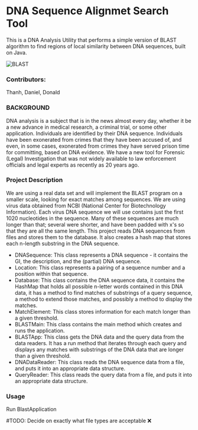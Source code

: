 # DNA Sequence Alignmet Search Tool

This is a DNA Analysis Utility that performs a simple version of BLAST algorithm to find regions of local similarity between DNA sequences, built on Java.  

![BLAST](https://user-images.githubusercontent.com/75138396/191390339-b5be3ad4-1a0f-47dc-a17d-7a5aab4b3f07.png)

### Contributors:
Thanh, Daniel, Donald  

### BACKGROUND

DNA analysis is a subject that is in the news almost every day, whether it be a new advance in medical research, a criminal trial, or some other application. Individuals are identified by their DNA sequence. Individuals have been exonerated from crimes that they have been accused of, and even, in some cases, exonerated from crimes they have served prison time for committing, based on DNA evidence. We have a new tool for Forensic (Legal) Investigation that was not widely available to law enforcement officials and legal experts as recently as 20 years ago.  

### Project Description

We are using a real data set and will implement the BLAST program on a smaller scale, looking for exact matches among sequences. We are using virus data obtained from NCBI (National Center for Biotechnology Information). Each virus DNA sequence we will use contains just the first 1020 nucleotides in the sequence. Many of these sequences are much longer than that; several were shorter, and have been padded with x's so that they are all the same length.
This project reads DNA sequences from files and stores them to the database. It also creates a hash map that stores each n-length substring in the DNA sequence.

- DNASequence: This class represents a DNA sequence - it contains the GI, the description, and the (partial) DNA sequence.
- Location: This class represents a pairing of a sequence number and a position within that sequence.
- Database: This class contains the DNA sequence data, it contains the HashMap that holds all possible n-letter words contained in this DNA data, it has a method to find matches of substrings of a query sequence, a method to extend those matches, and possibly a method to display the matches.
- MatchElement: This class stores information for each match longer than a given threshold.
- BLASTMain: This class contains the main method which creates and runs the application.
- BLASTApp: This class gets the DNA data and the query data from the data readers. It has a run method that iterates through each query and displays any matches with substrings of the DNA data that are longer than a given threshold.
- DNADataReader: This class reads the DNA sequence data from a file, and puts it into an appropriate data structure.
- QueryReader: This class reads the query data from a file, and puts it into an appropriate data structure.


### Usage  

Run BlastApplication
 
 
#TODO: 
Decide on exactly what file types are acceptable ❌



